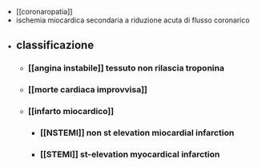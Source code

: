 - [[coronaropatia]]
- ischemia miocardica secondaria a riduzione acuta di flusso coronarico
- ## classificazione
	- ### [[angina instabile]] tessuto non rilascia troponina
	- ### [[morte cardiaca improvvisa]]
	- ### [[infarto miocardico]]
		- ### [[NSTEMI]] non st elevation miocardial infarction
		- ### [[STEMI]] st-elevation myocardical infarction